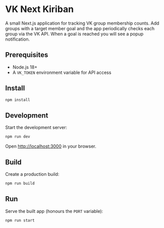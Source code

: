# VK Next Kiriban

A small Next.js application for tracking VK group membership counts. Add groups with a target member goal and the app periodically checks each group via the VK API. When a goal is reached you will see a popup notification.

## Prerequisites

- Node.js 18+
- A `VK_TOKEN` environment variable for API access

## Install

```bash
npm install
```

## Development

Start the development server:

```bash
npm run dev
```

Open <http://localhost:3000> in your browser.

## Build

Create a production build:

```bash
npm run build
```

## Run

Serve the built app (honours the `PORT` variable):

```bash
npm run start
```


